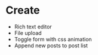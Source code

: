# Create
- Rich text editor
- File upload
- Toggle form with css animation
- Append new posts to post list